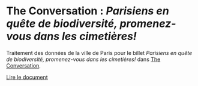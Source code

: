 # The Conversation : *Parisiens en quête de biodiversité, promenez-vous dans les cimetières!*

Traitement des données de la ville de Paris pour le billet *Parisiens en quête de biodiversité, promenez-vous dans les cimetières!* dans [The Conversation](https://theconversation.com/parisiens-en-quete-de-biodiversite-promenez-vous-dans-les-cimetieres-151386).

[Lire le document](https://EricMarcon.github.io/TheConversation151386/Donnees.html)